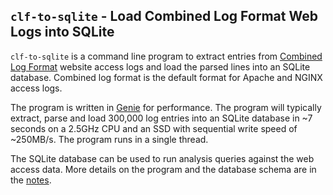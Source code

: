 ## `clf-to-sqlite` - Load Combined Log Format Web Logs into SQLite

`clf-to-sqlite` is a command line program to extract entries from [Combined Log Format](http://httpd.apache.org/docs/current/logs.html#combined) website access logs and load the parsed lines into an SQLite database. Combined log format is the default format for Apache and NGINX access logs.</p>

The program is written in [Genie](https://wiki.gnome.org/Projects/Genie/) for performance. The program will typically extract, parse and load 300,000 log entries into an SQLite database in ~7 seconds on a 2.5GHz CPU and an SSD with sequential write speed of ~250MB/s. The program runs in a single thread.

The SQLite database can be used to run analysis queries against the web access data. More details on the program and the database schema are in the [notes](docs/notes.html).
